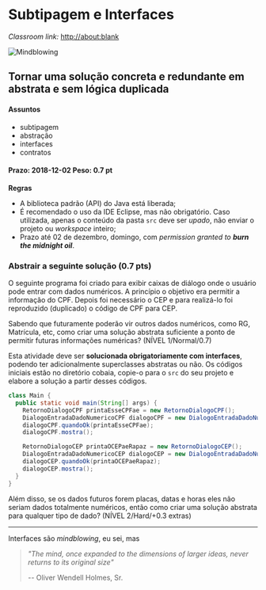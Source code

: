 # Subtipagem e Interfaces

_Classroom link:_ <http://about:blank>

![Mindblowing](http://pa1.narvii.com/6570/6a8a49cf81150727244ffc9cdd1110f24ac535d2_00.gif)

## Tornar uma solução concreta e redundante em abstrata e sem lógica duplicada

#### Assuntos

- subtipagem
- abstração
- interfaces
- contratos

#### Prazo: 2018-12-02 Peso: 0.7 pt

**Regras**

* A biblioteca padrão (API) do Java está liberada;
* É recomendado o uso da IDE Eclipse, mas não obrigatório. Caso utilizada, apenas o conteúdo da pasta `src` deve ser _upado_, não enviar o projeto ou _workspace_ inteiro;
* Prazo até 02 de dezembro, domingo, com _permission granted to **burn the midnight oil**_.

### Abstrair a seguinte solução (0.7 pts)

O seguinte programa foi criado para exibir caixas de diálogo onde o usuário pode entrar com dados numéricos. A princípio o objetivo era permitir a informação do CPF. Depois foi necessário o CEP e para realizá-lo foi reproduzido (duplicado) o código de CPF para CEP.

Sabendo que futuramente poderão vir outros dados numéricos, como RG, Matrícula, etc, como criar uma solução abstrata suficiente a ponto de permitir futuras informações numéricas? (NÍVEL 1/Normal/0.7)

Esta atividade deve ser **solucionada obrigatoriamente com interfaces**, podendo ter adicionalmente superclasses abstratas ou não. Os códigos iniciais estão no diretório cobaia, copie-o para o `src` do seu projeto e elabore a solução a partir desses códigos.

```java
class Main {
  public static void main(String[] args) {
    RetornoDialogoCPF printaEsseCPFae = new RetornoDialogoCPF();
    DialogoEntradaDadoNumericoCPF dialogoCPF = new DialogoEntradaDadoNumericoCPF();
    dialogoCPF.quandoOk(printaEsseCPFae);
    dialogoCPF.mostra();

    RetornoDialogoCEP printaOCEPaeRapaz = new RetornoDialogoCEP();
    DialogoEntradaDadoNumericoCEP dialogoCEP = new DialogoEntradaDadoNumericoCEP();
    dialogoCEP.quandoOk(printaOCEPaeRapaz);
    dialogoCEP.mostra();
  }
}
```

Além disso, se os dados futuros forem placas, datas e horas eles não seriam dados totalmente numéricos, então como criar uma solução abstrata para qualquer tipo de dado? (NÍVEL 2/Hard/+0.3 extras)

* * *


Interfaces são _mindblowing_, eu sei, mas

> _"The mind, once expanded to the
> dimensions of larger ideas,
> never returns to its original size"_
>
> -- Oliver Wendell Holmes, Sr.
